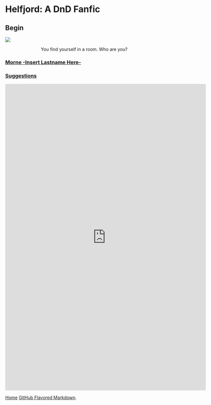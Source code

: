 # Helfjord: A DnD Fanfic

## Begin

<img class="main-image pixelated" src="https://michael-barcham.github.io/Helfjord/pages/0001.png">

<p style="text-align:center">You find yourself in a room. Who are you?</p>

### [Morne -Insert Lastname Here-](https://michael-barcham.github.io/Helfjord/pages/0002.html)

### [Suggestions](https://docs.google.com/forms/d/1gA93L5m_3p3brvnw16jQMmJhGm_uoIiFuLvl1sOPMnQ/)

<iframe src="https://docs.google.com/forms/d/e/1FAIpQLScAI6Z2fBI-bIHM_B6ExIrEBIcXNfEMy3MoeeV7S7VWruH5KA/viewform?embedded=true" width="640" height="976" frameborder="0" marginheight="0" marginwidth="0">Loading...</iframe>

[Home](https://michael-barcham.github.io/Helfjord/)
[GitHub Flavored Markdown](https://guides.github.com/features/mastering-markdown/).

